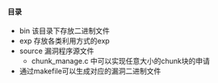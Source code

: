 #### 目录
* bin 该目录下存放二进制文件
* exp 存放各类利用方式的exp
* source 漏洞程序源文件
    * chunk_manage.c 中可以实现任意大小的chunk块的申请
* 通过makefile可以生成对应的漏洞二进制文件